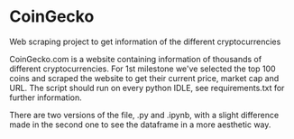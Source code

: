 # CoinGecko
Web scraping project to get information of the different cryptocurrencies

CoinGecko.com is a website containing information of thousands of different cryptocurrencies.
For 1st milestone we've selected the top 100 coins and scraped the website to get their current price, market cap and URL.
The script should run on every python IDLE, see requirements.txt for further information.

There are two versions of the file, .py and .ipynb, with a slight difference made in the second one to see the dataframe in a more aesthetic way.
